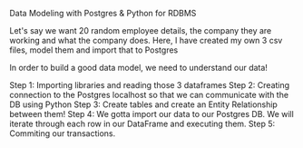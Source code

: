 
Data Modeling with Postgres & Python for RDBMS

Let's say we want 20 random employee details, the company they are working and what the company does. Here, I have created my own 3 csv files, model them and import that to Postgres

In order to build a good data model, we need to understand our data!

Step 1: Importing libraries and reading those 3 dataframes
Step 2: Creating connection to the Postgres localhost so that we can communicate with the DB using Python
Step 3: Create tables and create an Entity Relationship between them!
Step 4: We gotta import our data to our Postgres DB. We will iterate through each row in our DataFrame and executing them.
Step 5: Commiting our transactions.
